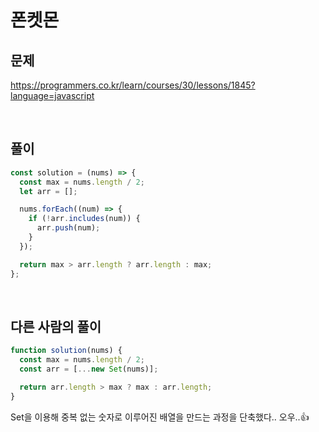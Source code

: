 # 폰켓몬

## 문제

https://programmers.co.kr/learn/courses/30/lessons/1845?language=javascript

<br />

## 풀이

```javascript
const solution = (nums) => {
  const max = nums.length / 2;
  let arr = [];

  nums.forEach((num) => {
    if (!arr.includes(num)) {
      arr.push(num);
    }
  });

  return max > arr.length ? arr.length : max;
};
```

<br />

## 다른 사람의 풀이

```javascript
function solution(nums) {
  const max = nums.length / 2;
  const arr = [...new Set(nums)];

  return arr.length > max ? max : arr.length;
}
```

Set을 이용해 중복 없는 숫자로 이루어진 배열을 만드는 과정을 단축했다.. 오우..👍
